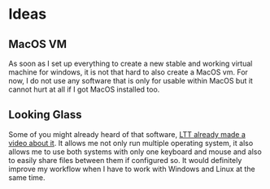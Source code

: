 # Ideas
## MacOS VM
As soon as I set up everything to create a new stable and working virtual machine for windows, it is not that hard to also create a MacOS vm. For now, I do not use any software that is only for usable within MacOS but it cannot hurt at all if I got MacOS installed too.
## Looking Glass
Some of you might already heard of that software, [LTT already made a video about it](https://www.youtube.com/watch?v=EozeSDeV3Vo). It allows me not only run multiple operating system, it also allows me to use both systems with only one keyboard and mouse and also to easily share files between them if configured so. It would definitely improve my workflow when I have to work with Windows and Linux at the same time.